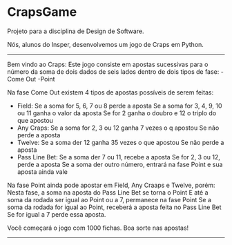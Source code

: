# CrapsGame
Projeto para a disciplina de Design de Software.

Nós, alunos do Insper, desenvolvemos um jogo de Craps em Python.

************************************************************************************************************************
Bem vindo ao Craps:
Este jogo consiste em apostas sucessivas para o número da soma de dois dados de seis lados dentro de dois tipos de fase:
-Come Out
-Point

Na fase Come Out existem 4 tipos de apostas possíveis de serem feitas:
- Field:
  Se a soma for 5, 6, 7 ou 8 perde a aposta
  Se a soma for 3, 4, 9, 10 ou 11 ganha o valor da aposta
  Se for 2 ganha o doubro e 12 o triplo do que apostou
- Any Craps:
   Se a soma for 2, 3 ou 12 ganha 7 vezes o q apostou
  Se não perde a aposta
- Twelve:
  Se a soma der 12 ganha 35 vezes o que apostou
  Se não perde a aposta
- Pass Line Bet:
  Se a soma der 7 ou 11, recebe a aposta
  Se for 2, 3 ou 12, perde a aposta
  Se a soma der outro número, entrará na fase Point e sua aposta ainda vale

Na fase Point ainda pode apostar em Field, Any Craaps e Twelve, porém:
Nesta fase, a soma na aposta do Pass Line Bet se torna o Point
E até a soma da rodada ser igual ao Point ou a 7, permanece na fase Point
Se a soma da rodada for igual ao Point, receberá a aposta feita no Pass Line Bet
Se for igual a 7 perde essa aposta.

Você começará o jogo com 1000 fichas.
Boa sorte nas apostas!

*************************************************************************************************************************
